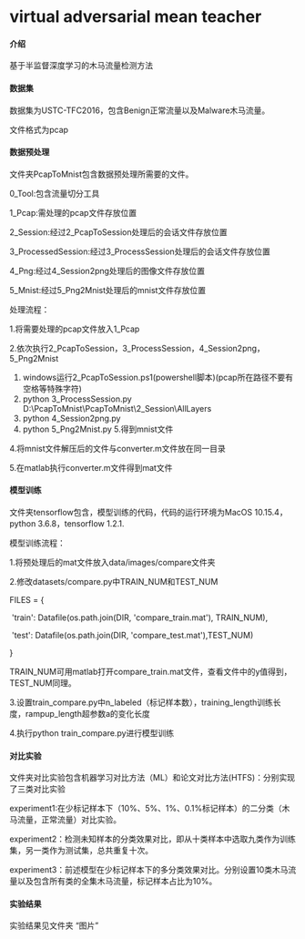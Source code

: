 # virtual adversarial mean teacher

#### 介绍
基于半监督深度学习的木马流量检测方法

#### 数据集

数据集为USTC-TFC2016，包含Benign正常流量以及Malware木马流量。

文件格式为pcap

#### 数据预处理

文件夹PcapToMnist包含数据预处理所需要的文件。

0_Tool:包含流量切分工具

1_Pcap:需处理的pcap文件存放位置

2_Session:经过2_PcapToSession处理后的会话文件存放位置

3_ProcessedSession:经过3_ProcessSession处理后的会话文件存放位置

4_Png:经过4_Session2png处理后的图像文件存放位置

5_Mnist:经过5_Png2Mnist处理后的mnist文件存放位置

处理流程：

1.将需要处理的pcap文件放入1_Pcap

2.依次执行2_PcapToSession，3_ProcessSession，4_Session2png，5_Png2Mnist
  1. windows运行2_PcapToSession.ps1(powershell脚本)(pcap所在路径不要有空格等特殊字符)
  2. python 3_ProcessSession.py D:\PcapToMnist\PcapToMnist\2_Session\AllLayers
  3. python 4_Session2png.py
  4. python 5_Png2Mnist.py
5.得到mnist文件

4.将mnist文件解压后的文件与converter.m文件放在同一目录

5.在matlab执行converter.m文件得到mat文件

#### 模型训练

文件夹tensorflow包含，模型训练的代码，代码的运行环境为MacOS 10.15.4， python 3.6.8，tensorflow 1.2.1.

模型训练流程：

1.将预处理后的mat文件放入data/images/compare文件夹

2.修改datasets/compare.py中TRAIN_NUM和TEST_NUM

  FILES = {

​    'train': Datafile(os.path.join(DIR, 'compare_train.mat'), TRAIN_NUM),

​    'test': Datafile(os.path.join(DIR, 'compare_test.mat'),TEST_NUM)

}

TRAIN_NUM可用matlab打开compare_train.mat文件，查看文件中的y值得到，TEST_NUM同理。

3.设置train_compare.py中n_labeled（标记样本数），training_length训练长度，rampup_length超参数a的变化长度

4.执行python train_compare.py进行模型训练

#### 对比实验

文件夹对比实验包含机器学习对比方法（ML）和论文对比方法(HTFS)：分别实现了三类对比实验

experiment1:在少标记样本下（10%、5%、1%、0.1%标记样本）的二分类（木马流量，正常流量）对比实验。

experiment2：检测未知样本的分类效果对比，即从十类样本中选取九类作为训练集，另一类作为测试集，总共重复十次。

experiment3：前述模型在少标记样本下的多分类效果对比。分别设置10类木马流量以及包含所有类的全集木马流量，标记样本占比为10%。
#### 实验结果
实验结果见文件夹 “图片”

